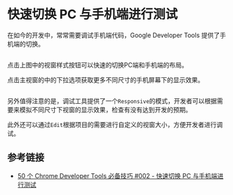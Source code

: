 # 快速切换 PC 与手机端进行测试

在如今的开发中，常常需要调试手机端代码，Google Developer Tools 提供了手机端的切换。

<img :src="$withBase('/images/tools/google-developer-tools/switch-mobile-or-pc-mode.png')" alt="">

点击上图中的视窗样式按钮可以快速的切换PC端和手机端的布局。

点击主视窗的中的下拉选项获取更多不同尺寸的手机屏幕下的显示效果。

<img :src="$withBase('/images/tools/google-developer-tools/simulate-various-mobile-phone-models.png')" alt="">

另外值得注意的是，调试工具提供了一个`Responsive`的模式，开发者可以根据需要来模拟不同尺寸下视窗的显示效果，检查有没有达到开发的预期。

此外还可以通过`Edit`根据项目的需要进行自定义的视窗大小，方便开发者进行调试。

## 参考链接

* [50 个 Chrome Developer Tools 必备技巧 #002 - 快速切换 PC 与手机端进行测试](https://www.youtube.com/watch?v=8JBs2bTFaX4&list=PLXbU-2B80FvBhAYNx8qqx6gaNSKX9HlCm&index=2)
